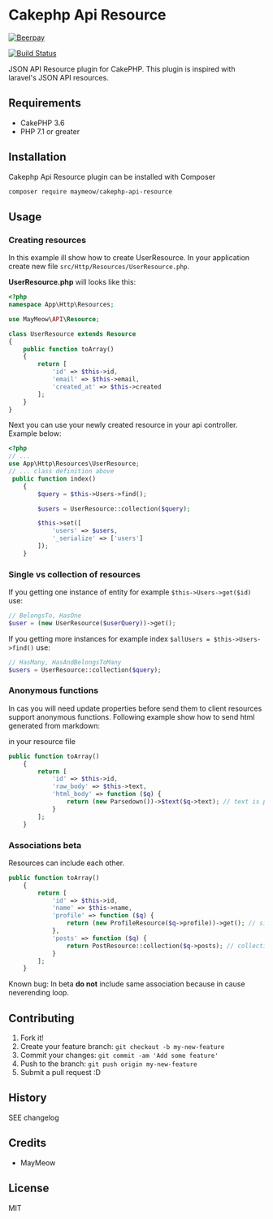 # Cakephp Api Resource

[![Beerpay](https://beerpay.io/MayMeow/cakephp-api-resource/badge.svg)](https://beerpay.io/MayMeow/cakephp-api-resource)

[![Build Status](https://travis-ci.org/MayMeow/cakephp-api-resource.svg?branch=master)](https://travis-ci.org/MayMeow/cakephp-api-resource)

JSON API Resource plugin for CakePHP. This plugin is inspired with laravel's JSON API resources.

## Requirements

* CakePHP 3.6
* PHP 7.1 or greater

## Installation

Cakephp Api Resource plugin can be installed with Composer

```bash
composer require maymeow/cakephp-api-resource
```

## Usage

### Creating resources

In this example ill show how to create UserResource. In your application create new file `src/Http/Resources/UserResource.php`.

**UserResource.php** will looks like this:

```php
<?php
namespace App\Http\Resources;

use MayMeow\API\Resource;

class UserResource extends Resource
{
    public function toArray()
    {
        return [
            'id' => $this->id,
            'email' => $this->email,
            'created_at' => $this->created
        ];
    }
}
```

Next you can use your newly created resource in your api controller. Example below:

```php
<?php
// ...
use App\Http\Resources\UserResource;
// ... class definition above
 public function index()
    {
        $query = $this->Users->find();

        $users = UserResource::collection($query);

        $this->set([
            'users' => $users,
            '_serialize' => ['users']
        ]);
    }
```

### Single vs collection of resources

If you getting one instance of entity for example `$this->Users->get($id)` use:

```php
// BelongsTo, HasOne
$user = (new UserResource($userQuery))->get();
```

If you getting more instances for example index `$allUsers = $this->Users->find()` use:

```php
// HasMany, HasAndBelongsToMany
$users = UserResource::collection($query);
```

### Anonymous functions

In cas you will need update properties before send them to client resources support anonymous functions. Following example show how to send html generated from 
markdown:

in your resource file

```php
public function toArray()
    {
        return [
            'id' => $this->id,
            'raw_body' => $this->text,
            'html_body' => function ($q) {
                return (new Parsedown())->$text($q->text); // text is parsed before data is send to client
            }
        ];
    }
```

### Associations beta

Resources can include each other.

```php
public function toArray()
    {
        return [
            'id' => $this->id,
            'name' => $this->name,
            'profile' => function ($q) {
                return (new ProfileResource($q->profile))->get(); // single entity (belongsTo, HasOne)
            },
            'posts' => function ($q) {
                return PostResource::collection($q->posts); // collection of resources (hasMany)
            }
        ];
    }
```

Known bug: In beta **do not** include same association because in cause neverending loop.

## Contributing

1. Fork it!
2. Create your feature branch: `git checkout -b my-new-feature`
3. Commit your changes: `git commit -am 'Add some feature'`
4. Push to the branch: `git push origin my-new-feature`
5. Submit a pull request :D

## History

SEE changelog

## Credits

* MayMeow

## License

MIT